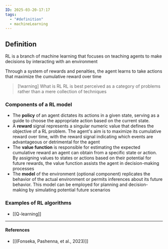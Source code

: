```yaml
---
ID: 2025-03-20-17:17
tags:
  - "#definition"
  - machineLearning
---
```

## Definition

RL is a branch of machine learning that focuses on teaching agents to make decisions by interacting with an environment

Through a system of rewards and penalties, the agent learns to take actions that maximize the cumulative reward over time

> [!warning] What is RL
> RL is best perceived as a category of problems rather than a mere collection of techniques

### Components of a RL model

- The **policy** of an agent dictates its actions in a given state, serving as a guide to choose the appropriate action based on the current state.
- A **reward** signal represents a singular numeric value that defines the objective of a RL problem. The agent's aim is to maximize its cumulative reward over time, with the reward signal indicating which events are advantageous or detrimental for the agent
- The **value function** is responsible for estimating the expected cumulative reward an agent can obtain from a specific state or action. By assigning values to states or actions based on their potential for future rewards, the value function assists the agent in decision-making processes
- The **model** of the environment (optional component) replicates the behavior of the actual environment or permits inferences about its future behavior. This model can be employed for planning and decision-making by simulating potential future scenarios

### Examples of RL algorithms

- [[Q-learning]]

---
#### References
- [[(Fonseka, Pashenna, et al., 2023)]]